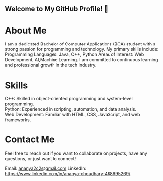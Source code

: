 ## Welcome to My GitHub Profile! 👋
# About Me
I am a dedicated Bachelor of Computer Applications (BCA) student with a strong passion for programming and technology. My primary skills include:
Programming Languages: Java, C++, Python
Areas of Interest: Web Development, AI,Machine Learning. 
I am committed to continuous learning and professional growth in the tech industry.

# Skills
C++: Skilled in object-oriented programming and system-level programming.
<br>
Python: Experienced in scripting, automation, and data analysis.
<br>
Web Development: Familiar with HTML, CSS, JavaScript, and web frameworks.

# Contact Me
Feel free to reach out if you want to collaborate on projects, have any questions, or just want to connect!

Email: ananya2c2@gmail.com
LinkedIn: https://www.linkedin.com/in/ananya-choudhary-468695269/

